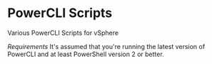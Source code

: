 PowerCLI Scripts
================
Various PowerCLI Scripts for vSphere

*Requirements*
It's assumed that you're running the latest version of PowerCLI and at least PowerShell version 2 or better.


